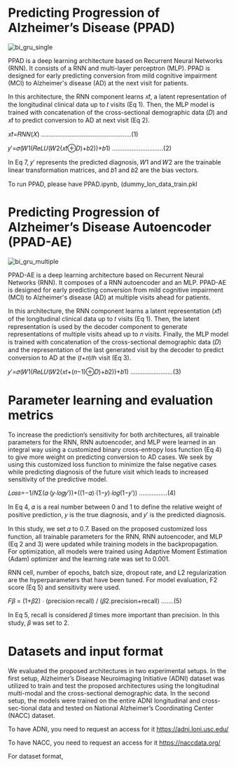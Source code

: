 # Predicting Progression of Alzheimer’s Disease (PPAD)

![bi_gru_single](https://user-images.githubusercontent.com/77756538/214337034-759080e6-b94e-4add-9b33-6b19dcace437.svg)

  PPAD is a deep learning architecture based on Recurrent Neural Networks (RNN). It consists of a RNN and multi-layer perceptron (MLP). PPAD is designed for early predicting conversion from mild cognitive impairment (MCI) to Alzheimer's disease (AD) at the next visit for patients.
  
  In this architecture, the RNN component learns 𝑥𝑡̂, a latent representation of the longitudinal clinical data up to 𝑡 visits (Eq 1). Then, the MLP model is trained with concatenation of the cross-sectional demographic data (𝐷) and 𝑥𝑡̂ to predict conversion to AD at next visit (Eq 2).

𝑥𝑡̂=𝑅𝑁𝑁(𝑋) ...................................................(1)

𝑦′=𝜎(𝑊1(𝑅𝑒𝐿𝑈(𝑊2(𝑥𝑡̂⊕𝐷)+𝑏2))+𝑏1) .............................(2)

In Eq 7, 𝑦′ represents the predicted diagnosis, 𝑊1 and 𝑊2 are the trainable linear transformation matrices, and 𝑏1 and 𝑏2 are the bias vectors.

To run PPAD, please have PPAD.ipynb, (dummy_lon_data_train.pkl 

# Predicting Progression of Alzheimer’s Disease Autoencoder (PPAD-AE)

![bi_gru_multiple](https://user-images.githubusercontent.com/77756538/214342401-ac014f9a-9a10-46d5-b7e1-face52854f22.svg)

PPAD-AE is a deep learning architecture based on Recurrent Neural Networks (RNN). It composes of a RNN autoencoder and an MLP. PPAD-AE is designed for early predicting conversion from mild cognitive impairment (MCI) to Alzheimer's disease (AD) at multiple visits ahead for patients. 

  In this architecture, the RNN component learns a latent representation (𝑥𝑡̂) of the longitudinal clinical data up to 𝑡 visits (Eq 1). Then, the latent representation is used by the decoder component to generate representations of multiple visits ahead up to 𝑛 visits. Finally, the MLP model is trained with concatenation of the cross-sectional demographic data (𝐷) and the representation of the last generated visit by the decoder to predict conversion to AD at the (𝑡+𝑛)𝑡ℎ visit (Eq 3).

𝑦′=𝜎(𝑊1(𝑅𝑒𝐿𝑈(𝑊2(𝑥𝑡+(𝑛−1)⊕𝐷)+𝑏2))+𝑏1) ........................(3)

# Parameter learning and evaluation metrics

  To increase the prediction’s sensitivity for both architectures, all trainable parameters for the RNN, RNN autoencoder, and MLP were learned in an integral way using a customized binary cross-entropy loss function (Eq 4) to give more weight on predicting conversion to AD cases. We seek by using this customized loss function to minimize the false negative cases while predicting diagnosis of the future visit which leads to increased sensitivity of the predictive model.
  
𝐿𝑜𝑠𝑠=−1/𝑁Σ(𝛼∙(𝑦∙𝑙𝑜𝑔𝑦′))+((1−𝛼)∙(1−𝑦)∙𝑙𝑜𝑔(1−𝑦′)) ................(4)

In Eq 4, 𝛼 is a real number between 0 and 1 to define the relative weight of positive prediction, 𝑦 is the true diagnosis, and 𝑦′ is the predicted diagnosis.

  In this study, we set 𝛼 to 0.7. Based on the proposed customized loss function, all trainable parameters for the RNN, RNN autoencoder, and MLP (Eq 2 and 3) were updated while training models in the backpropagation. For optimization, all models were trained using Adaptive Moment Estimation (Adam) optimizer and the learning rate was set to 0.001.
  
  RNN cell, number of epochs, batch size, dropout rate, and L2 regularization are the hyperparameters that have been tuned. For model evaluation, F2 score (Eq 5) and sensitivity were used.
  
𝐹𝛽 = (1+𝛽2) ∙ (precision∙recall) / (𝛽2.precision+recall) .......(5)

In Eq 5, recall is considered 𝛽 times more important than precision. In this study, 𝛽 was set to 2.

# Datasets and input format

  We evaluated the proposed architectures in two experimental setups. In the first setup, Alzheimer’s Disease Neuroimaging Initiative (ADNI) dataset was utilized to train and test the proposed architectures using the longitudinal multi-modal and the cross-sectional demographic data. In the second setup, the models were trained on the entire ADNI longitudinal and cross-sec-tional data and tested on National Alzheimer’s Coordinating Center (NACC) dataset.
  
  To have ADNI, you need to request an access for it https://adni.loni.usc.edu/
  
  To have NACC, you need to request an access for it https://naccdata.org/
  
  For dataset format, 
